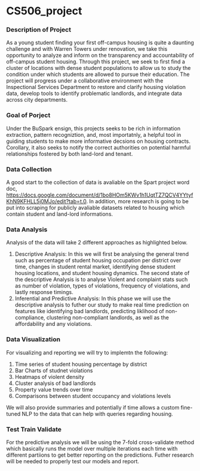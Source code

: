 # CS506_project

### Description of Project ###

As a young student finding your first off-campus housing is quite a daunting challenge and with Warren Towers under renovation, we take this opportunity to analyze and inform on the transparency and accountability of off-campus student housing. Through this project, we seek to first find a cluster of locations with dense student populations to allow us to study the condition under which students are allowed to pursue their education. The project will progress under a collaborative environment with the Inspectional Services Department to restore and clarify housing violation data, develop tools to identify problematic landlords, and integrate data across city departments. 

### Goal of Porject ###

Under the BuSpark ensign, this projects seeks to be rich in information extraction, pattern recogniztion, and, most importatnly, a helpful tool in guiding students to make more informative decsions on housing contracts. Corollary, it also seeks to notify the correct authorities on potential harmful relationships fostered by both land-lord and tenant. 


### Data Collection ###

A good start to the collection of data is avaliable on the Spart project word doc, https://docs.google.com/document/d/1bo8HOm5KWv1h1UqtTZ7QCV4YYtyfKhN9KFHLL5j0MJo/edit?tab=t.0. In addition, more research is going to be put into scraping for publicly avaliable datasets related to housing which contain student and land-lord informations. 

### Data Analysis ###

Analysis of the data will take 2 different approaches as highlighted below. 

1) Descriptive Analysis: In this we will first be analysing the general trend such as percentage of student housing occupation per district over time, changes in student rental market, identifying dense student housing locations, and student housing dynamics. The second state of the descriptive Analysis is to analyse Violent and complaint stats such as number of violation, types of violations, frequency of violations, and lastly response timings.
2) Inferential and Predictive Analysis: In this phase we will use the descriptive analysis to futher our study to make real time prediction on features like identifying bad landlords, predicting liklihood of non-compliance, clustering non-compliant landlords, as well as the affordability and any violations. 


### Data Visualization ###

For visualizing and reporting we will try to implemtn the following: 

1) Time series of student housing percentage by district
2) Bar Charts of studnet violations
3) Heatmaps of violent density
4) Cluster analysis of bad landlords
5) Property value trends over time
6) Comparisons between student occupancy and violations levels

We will also provide summaries and potentially if time allows a custom fine-tuned NLP to the data that can help with queries regarding housing. 


### Test Train Validate ###

For the predictive analysis we will be using the 7-fold cross-validate method which basically runs the model over multiple iterations each time with different partiions to get better reporting on the predictions. Futher research will be needed to properly test our models and report. 

